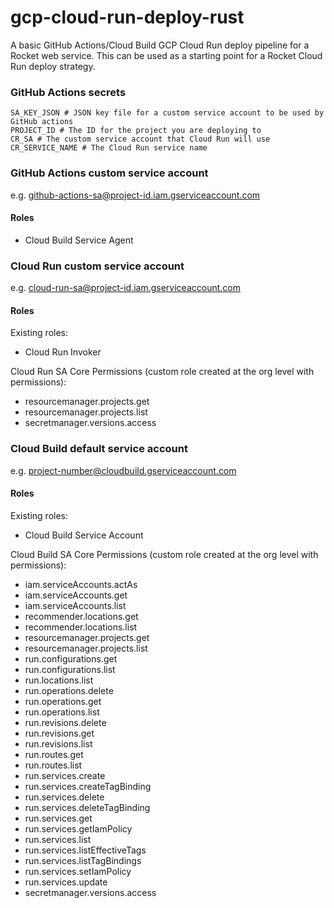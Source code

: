 # gcp-cloud-run-deploy-rust
A basic GitHub Actions/Cloud Build GCP Cloud Run deploy pipeline for a Rocket web service. This can be used as a starting point for a Rocket Cloud Run deploy strategy.

### GitHub Actions secrets

```
SA_KEY_JSON # JSON key file for a custom service account to be used by GitHub actions
PROJECT_ID # The ID for the project you are deploying to
CR_SA # The custom service account that Cloud Run will use
CR_SERVICE_NAME # The Cloud Run service name
```

### GitHub Actions custom service account

e.g. github-actions-sa@project-id.iam.gserviceaccount.com

#### Roles

- Cloud Build Service Agent

### Cloud Run custom service account

e.g. cloud-run-sa@project-id.iam.gserviceaccount.com

#### Roles

Existing roles:
- Cloud Run Invoker

Cloud Run SA Core Permissions (custom role created at the org level with permissions):
- resourcemanager.projects.get
- resourcemanager.projects.list
- secretmanager.versions.access

### Cloud Build default service account

e.g. project-number@cloudbuild.gserviceaccount.com

#### Roles

Existing roles:
- Cloud Build Service Account

Cloud Build SA Core Permissions (custom role created at the org level with permissions):
- iam.serviceAccounts.actAs
- iam.serviceAccounts.get
- iam.serviceAccounts.list
- recommender.locations.get
- recommender.locations.list
- resourcemanager.projects.get
- resourcemanager.projects.list
- run.configurations.get
- run.configurations.list
- run.locations.list
- run.operations.delete
- run.operations.get
- run.operations.list
- run.revisions.delete
- run.revisions.get
- run.revisions.list
- run.routes.get
- run.routes.list
- run.services.create
- run.services.createTagBinding
- run.services.delete
- run.services.deleteTagBinding
- run.services.get
- run.services.getIamPolicy
- run.services.list
- run.services.listEffectiveTags
- run.services.listTagBindings
- run.services.setIamPolicy
- run.services.update
- secretmanager.versions.access

